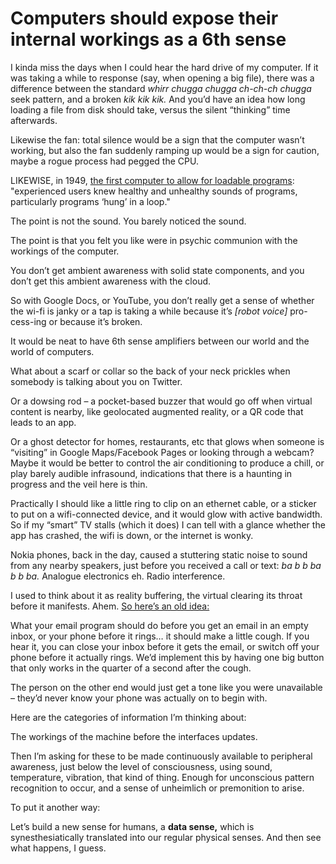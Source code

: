 # Computers should expose their internal workings as a 6th sense

I kinda miss the days when I could hear the hard drive of my computer. If it
was taking a while to response (say, when opening a big file), there was a
difference between the standard _whirr chugga chugga ch-ch-ch chugga_ seek
pattern, and a broken _kik kik kik._ And you’d have an idea how long loading a
file from disk should take, versus the silent “thinking” time afterwards.

Likewise the fan: total silence would be a sign that the computer wasn’t
working, but also the fan suddenly ramping up would be a sign for caution,
maybe a rogue process had pegged the CPU.

LIKEWISE, in 1949, [the first computer to allow for loadable
programs](/home/2021/05/12/peripheral): "experienced users knew healthy and
unhealthy sounds of programs, particularly programs ‘hung’ in a loop."

The point is not the sound. You barely noticed the sound.

The point is that you felt you like were in psychic communion with the
workings of the computer.

You don’t get ambient awareness with solid state components, and you don’t get
this ambient awareness with the cloud.

So with Google Docs, or YouTube, you don’t really get a sense of whether the
wi-fi is janky or a tap is taking a while because it’s _[robot voice]_ pro-
cess-ing or because it’s broken.

It would be neat to have 6th sense amplifiers between our world and the world
of computers.

What about a scarf or collar so the back of your neck prickles when somebody
is talking about you on Twitter.

Or a dowsing rod – a pocket-based buzzer that would go off when virtual
content is nearby, like geolocated augmented reality, or a QR code that leads
to an app.

Or a ghost detector for homes, restaurants, etc that glows when someone is
“visiting” in Google Maps/Facebook Pages or looking through a webcam? Maybe it
would be better to control the air conditioning to produce a chill, or play
barely audible infrasound, indications that there is a haunting in progress
and the veil here is thin.

Practically I should like a little ring to clip on an ethernet cable, or a
sticker to put on a wifi-connected device, and it would glow with active
bandwidth. So if my “smart” TV stalls (which it does) I can tell with a glance
whether the app has crashed, the wifi is down, or the internet is wonky.

Nokia phones, back in the day, caused a stuttering static noise to sound from
any nearby speakers, just before you received a call or text: _ba b b ba b b
ba._ Analogue electronics eh. Radio interference.

I used to think about it as reality buffering, the virtual clearing its throat
before it manifests. Ahem. [So here’s an old
idea:](/notes/2006/06/reboot8/senses/?p=20)

What your email program should do before you get an email in an empty inbox,
or your phone before it rings… it should make a little cough. If you hear it,
you can close your inbox before it gets the email, or switch off your phone
before it actually rings. We’d implement this by having one big button that
only works in the quarter of a second after the cough.

The person on the other end would just get a tone like you were unavailable –
they’d never know your phone was actually on to begin with.

Here are the categories of information I’m thinking about:

The workings of the machine before the interfaces updates.

Then I’m asking for these to be made continuously available to peripheral
awareness, just below the level of consciousness, using sound, temperature,
vibration, that kind of thing. Enough for unconscious pattern recognition to
occur, and a sense of unheimlich or premonition to arise.

To put it another way:

Let’s build a new sense for humans, a **data sense,** which is
synesthesiatically translated into our regular physical senses. And then see
what happens, I guess.
